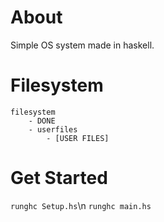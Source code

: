 # About

Simple OS system made in haskell.

# Filesystem

```
filesystem
    - DONE
    - userfiles
        - [USER FILES]
```

# Get Started

`runghc Setup.hs`\n
`runghc main.hs`